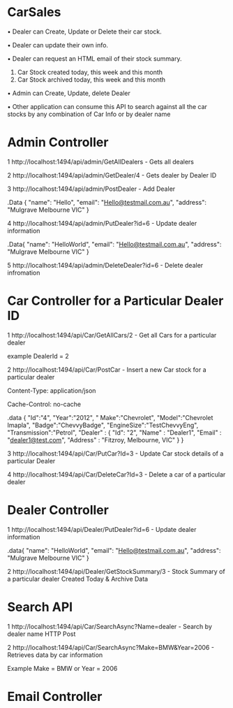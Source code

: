 # CarSales
•	Dealer can Create, Update or Delete their car stock.

•	Dealer can update their own info.

•	Dealer can request an HTML email of their stock summary. 

1.	Car Stock created today, this week and this month
2.	Car Stock archived today, this week and this month 

•	Admin can Create, Update, delete Dealer

•	Other application can consume this API to search against all the car stocks by any combination of Car Info or by dealer name

# Admin Controller

1 http://localhost:1494/api/admin/GetAllDealers -	Gets all dealers

2	http://localhost:1494/api/admin/GetDealer/4	 - Gets dealer by Dealer ID 

3	http://localhost:1494/api/admin/PostDealer - 	Add Dealer

.Data	{
"name": "Hello",
"email": "Hello@testmail.com.au",
"address":  "Mulgrave Melbourne VIC"
}

4	http://localhost:1494/api/admin/PutDealer?id=6 -	Update dealer information	

.Data{
"name": "HelloWorld",
"email": "Hello@testmail.com.au",
"address":  "Mulgrave Melbourne VIC"
}

5	http://localhost:1494/api/admin/DeleteDealer?id=6	 - Delete dealer infromation

# Car Controller for a Particular Dealer ID

1	http://localhost:1494/api/Car/GetAllCars/2 - Get all Cars for a particular dealer 

example DealerId = 2

2	http://localhost:1494/api/Car/PostCar - Insert a new Car stock for a particular dealer	

Content-Type: application/json

Cache-Control: no-cache

.data
{
"Id":"4",
"Year":"2012", 
" Make":"Chevrolet", 
 "Model":"Chevrolet Imapla", 
 "Badge":"ChevvyBadge", 
  "EngineSize":"TestChevvyEng", 
  "Transmission":"Petrol", 
   "Dealer" : {      "Id": "2",
                         "Name" : "Dealer1", 
                         "Email" : "dealer1@test.com", 
                         "Address" : "Fitzroy, Melbourne, VIC" 
                     }
}

3	http://localhost:1494/api/Car/PutCar?Id=3 - 	Update Car stock details of a particular Dealer	

4	http://localhost:1494/api/Car/DeleteCar?Id=3 - Delete a car of a particular dealer	

# Dealer Controller

1	http://localhost:1494/api/Dealer/PutDealer?id=6 -	Update dealer information	

.data{
"name": "HelloWorld",
"email": "Hello@testmail.com.au",
"address":  "Mulgrave Melbourne VIC"
}

2	http://localhost:1494/api/Dealer/GetStockSummary/3 - Stock Summary of a particular dealer	Created Today & Archive Data

# Search API

1	http://localhost:1494/api/Car/SearchAsync?Name=dealer -	Search by dealer name	HTTP Post

2	http://localhost:1494/api/Car/SearchAsync?Make=BMW&Year=2006 - Retrieves data by car information 

Example Make = BMW or Year = 2006

# Email Controller
			


